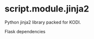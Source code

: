 script.module.jinja2
======================

Python jinja2 library packed for KODI.

Flask dependencies
